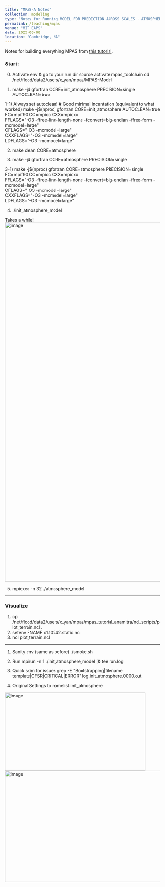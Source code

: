 ```yaml
---
title: "MPAS-A Notes"
collection: modeling
type: "Notes for Running MODEL FOR PREDICTION ACROSS SCALES - ATMOSPHERE"
permalink: /teaching/mpas
venue: "MIT EAPS"
date: 2025-08-08
location: "Cambridge, MA"
---
```


Notes for building everything MPAS from [this tutorial](https://www2.mmm.ucar.edu/projects/mpas/tutorial/Boulder2019/index.html).

### Start:
0) Activate env & go to your run dir
source activate mpas_toolchain
cd /net/flood/data2/users/x_yan/mpas/MPAS-Model


1) make -j4 gfortran CORE=init_atmosphere PRECISION=single AUTOCLEAN=true

1-1) Always set autoclean! # Good minimal incantation (equivalent to what worked)
make -j$(nproc) gfortran CORE=init_atmosphere AUTOCLEAN=true \
  FC=mpif90 CC=mpicc CXX=mpicxx \
  FFLAGS="-O3 -ffree-line-length-none -fconvert=big-endian -ffree-form -mcmodel=large" \
  CFLAGS="-O3 -mcmodel=large" \
  CXXFLAGS="-O3 -mcmodel=large" \
  LDFLAGS="-O3 -mcmodel=large"

2) make clean CORE=atmosphere
   
3) make -j4 gfortran CORE=atmosphere PRECISION=single

3-1) make -j$(nproc) gfortran CORE=atmosphere PRECISION=single \
  FC=mpif90 CC=mpicc CXX=mpicxx \
  FFLAGS="-O3 -ffree-line-length-none -fconvert=big-endian -ffree-form -mcmodel=large" \
  CFLAGS="-O3 -mcmodel=large" \
  CXXFLAGS="-O3 -mcmodel=large" \
  LDFLAGS="-O3 -mcmodel=large"

4) ./init_atmosphere_model

Takes a while!
<img width="2190" height="1168" alt="image" src="https://github.com/user-attachments/assets/5048d8d5-6e10-4c57-8c9d-9522b9ba2e92" />


5) mpiexec -n 32 ./atmosphere_model

---

### Visualize

1. cp /net/flood/data2/users/x_yan/mpas/mpas_tutorial_anamitra/ncl_scripts/plot_terrain.ncl .
2. setenv FNAME x1.10242.static.nc
3. ncl plot_terrain.ncl

---

1) Sanity env (same as before)
./smoke.sh 

2) Run
mpirun -n 1 ./init_atmosphere_model |& tee run.log

3) Quick skim for issues
grep -E "Bootstrapping|filename template|CFSR|CRITICAL|ERROR" log.init_atmosphere.0000.out

4) Original Settings to namelist.init_atmosphere

<img width="457" height="255" alt="image" src="https://github.com/user-attachments/assets/e96adb81-c8c1-4b98-a57f-401fc8c41f3e" />
<img width="733" height="361" alt="image" src="https://github.com/user-attachments/assets/6f70e25b-ae23-41a6-b4f4-2d1574a8c214" />






